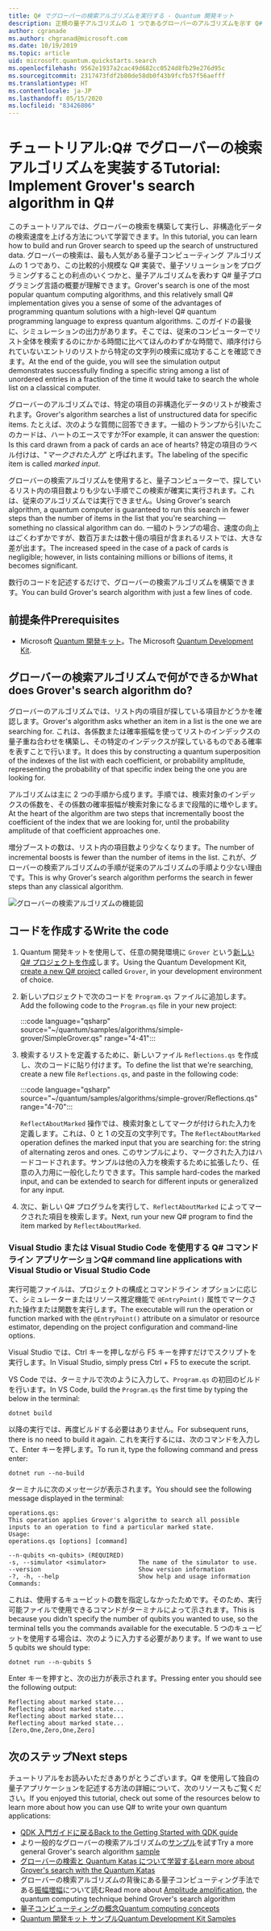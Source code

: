 ```yaml
---
title: Q# でグローバーの検索アルゴリズムを実行する - Quantum 開発キット
description: 正規の量子アルゴリズムの 1 つであるグローバーのアルゴリズムを示す Q# プロジェクトを構築します。
author: cgranade
ms.author: chgranad@microsoft.com
ms.date: 10/19/2019
ms.topic: article
uid: microsoft.quantum.quickstarts.search
ms.openlocfilehash: 9562e1937a2cac49d682cc0524d8fb29e276d95c
ms.sourcegitcommit: 2317473fdf2b80de58db0f43b9fcfb57f56aefff
ms.translationtype: HT
ms.contentlocale: ja-JP
ms.lasthandoff: 05/15/2020
ms.locfileid: "83426806"
---
```

# <a name="tutorial-implement-grovers-search-algorithm-in-q"></a><span data-ttu-id="3f888-103">チュートリアル:Q\# でグローバーの検索アルゴリズムを実装する</span><span class="sxs-lookup"><span data-stu-id="3f888-103">Tutorial: Implement Grover's search algorithm in Q\#</span></span>

<span data-ttu-id="3f888-104">このチュートリアルでは、グローバーの検索を構築して実行し、非構造化データの検索速度を上げる方法について学習できます。</span><span class="sxs-lookup"><span data-stu-id="3f888-104">In this tutorial, you can learn how to build and run Grover search to speed up the search of unstructured data.</span></span>  <span data-ttu-id="3f888-105">グローバーの検索は、最も人気がある量子コンピューティング アルゴリズムの 1 つであり、この比較的小規模な Q# 実装で、量子ソリューションをプログラミングすることの利点のいくつかと、量子アルゴリズムを表わす Q# 量子プログラミング言語の概要が理解できます。</span><span class="sxs-lookup"><span data-stu-id="3f888-105">Grover's search is one of the most popular quantum computing algorithms, and this relatively small Q# implementation gives you a sense of some of the advantages of programming quantum solutions with a high-level Q# quantum programming language to express quantum algorithms.</span></span>  <span data-ttu-id="3f888-106">このガイドの最後に、シミュレーションの出力があります。そこでは、従来のコンピューターでリスト全体を検索するのにかかる時間に比べてほんのわずかな時間で、順序付けられていないエントリのリストから特定の文字列の検索に成功することを確認できます。</span><span class="sxs-lookup"><span data-stu-id="3f888-106">At the end of the guide, you will see the simulation output demonstrates successfully finding a specific string among a list of unordered entries in a fraction of the time it would take to search the whole list on a classical computer.</span></span>

<span data-ttu-id="3f888-107">グローバーのアルゴリズムでは、特定の項目の非構造化データのリストが検索されます。</span><span class="sxs-lookup"><span data-stu-id="3f888-107">Grover's algorithm searches a list of unstructured data for specific items.</span></span> <span data-ttu-id="3f888-108">たとえば、次のような質問に回答できます。一組のトランプから引いたこのカードは、ハートのエースですか?</span><span class="sxs-lookup"><span data-stu-id="3f888-108">For example, it can answer the question: Is this card drawn from a pack of cards an ace of hearts?</span></span> <span data-ttu-id="3f888-109">特定の項目のラベル付けは、"_マークされた入力_" と呼ばれます。</span><span class="sxs-lookup"><span data-stu-id="3f888-109">The labeling of the specific item is called _marked input_.</span></span>

<span data-ttu-id="3f888-110">グローバーの検索アルゴリズムを使用すると、量子コンピューターで、探しているリスト内の項目数よりも少ない手順でこの検索が確実に実行されます。これは、従来のアルゴリズムでは実行できません。</span><span class="sxs-lookup"><span data-stu-id="3f888-110">Using Grover's search algorithm, a quantum computer is guaranteed to run this search in fewer steps than the number of items in the list that you're searching — something no classical algorithm can do.</span></span> <span data-ttu-id="3f888-111">一組のトランプの場合、速度の向上はごくわずかですが、数百万または数十億の項目が含まれるリストでは、大きな差が出ます。</span><span class="sxs-lookup"><span data-stu-id="3f888-111">The increased speed in the case of a pack of cards is negligible; however, in lists containing millions or billions of items, it becomes significant.</span></span>

<span data-ttu-id="3f888-112">数行のコードを記述するだけで、グローバーの検索アルゴリズムを構築できます。</span><span class="sxs-lookup"><span data-stu-id="3f888-112">You can build Grover's search algorithm with just a few lines of code.</span></span>

## <a name="prerequisites"></a><span data-ttu-id="3f888-113">前提条件</span><span class="sxs-lookup"><span data-stu-id="3f888-113">Prerequisites</span></span>

- <span data-ttu-id="3f888-114">Microsoft [Quantum 開発キット][install]。</span><span class="sxs-lookup"><span data-stu-id="3f888-114">The Microsoft [Quantum Development Kit][install].</span></span>

## <a name="what-does-grovers-search-algorithm-do"></a><span data-ttu-id="3f888-115">グローバーの検索アルゴリズムで何ができるか</span><span class="sxs-lookup"><span data-stu-id="3f888-115">What does Grover's search algorithm do?</span></span>

<span data-ttu-id="3f888-116">グローバーのアルゴリズムでは、リスト内の項目が探している項目かどうかを確認します。</span><span class="sxs-lookup"><span data-stu-id="3f888-116">Grover's algorithm asks whether an item in a list is the one we are searching for.</span></span> <span data-ttu-id="3f888-117">これは、各係数または確率振幅を使ってリストのインデックスの量子重ね合わせを構築し、その特定のインデックスが探しているものである確率を表すことで行います。</span><span class="sxs-lookup"><span data-stu-id="3f888-117">It does this by constructing a quantum superposition of the indexes of the list with each coefficient, or probability amplitude, representing the probability of that specific index being the one you are looking for.</span></span>

<span data-ttu-id="3f888-118">アルゴリズムは主に 2 つの手順から成ります。手順では、検索対象のインデックスの係数を、その係数の確率振幅が検索対象になるまで段階的に増やします。</span><span class="sxs-lookup"><span data-stu-id="3f888-118">At the heart of the algorithm are two steps that incrementally boost the coefficient of the index that we are looking for, until the probability amplitude of that coefficient approaches one.</span></span>

<span data-ttu-id="3f888-119">増分ブーストの数は、リスト内の項目数より少なくなります。</span><span class="sxs-lookup"><span data-stu-id="3f888-119">The number of incremental boosts is fewer than the number of items in the list.</span></span> <span data-ttu-id="3f888-120">これが、グローバーの検索アルゴリズムの手順が従来のアルゴリズムの手順より少ない理由です。</span><span class="sxs-lookup"><span data-stu-id="3f888-120">This is why Grover's search algorithm performs the search in fewer steps than any classical algorithm.</span></span>

![グローバーの検索アルゴリズムの機能図](~/media/grover.png)

## <a name="write-the-code"></a><span data-ttu-id="3f888-122">コードを作成する</span><span class="sxs-lookup"><span data-stu-id="3f888-122">Write the code</span></span>

1. <span data-ttu-id="3f888-123">Quantum 開発キットを使用して、任意の開発環境に `Grover` という[新しい Q# プロジェクトを作成](xref:microsoft.quantum.howto.createproject)します。</span><span class="sxs-lookup"><span data-stu-id="3f888-123">Using the Quantum Development Kit, [create a new Q# project](xref:microsoft.quantum.howto.createproject) called `Grover`, in your development environment of choice.</span></span>

1. <span data-ttu-id="3f888-124">新しいプロジェクトで次のコードを `Program.qs` ファイルに追加します。</span><span class="sxs-lookup"><span data-stu-id="3f888-124">Add the following code to the `Program.qs` file in your new project:</span></span>

    :::code language="qsharp" source="~/quantum/samples/algorithms/simple-grover/SimpleGrover.qs" range="4-41":::

1. <span data-ttu-id="3f888-125">検索するリストを定義するために、新しいファイル `Reflections.qs` を作成し、次のコードに貼り付けます。</span><span class="sxs-lookup"><span data-stu-id="3f888-125">To define the list that we're searching, create a new file `Reflections.qs`, and paste in the following code:</span></span>

    :::code language="qsharp" source="~/quantum/samples/algorithms/simple-grover/Reflections.qs" range="4-70":::

    <span data-ttu-id="3f888-126">`ReflectAboutMarked` 操作では、検索対象としてマークが付けられた入力を定義します。これは、0 と 1 の交互の文字列です。</span><span class="sxs-lookup"><span data-stu-id="3f888-126">The `ReflectAboutMarked` operation defines the marked input that you are searching for: the string of alternating zeros and ones.</span></span> <span data-ttu-id="3f888-127">このサンプルにより、マークされた入力はハードコードされます。サンプルは他の入力を検索するために拡張したり、任意の入力用に一般化したりできます。</span><span class="sxs-lookup"><span data-stu-id="3f888-127">This sample hard-codes the marked input, and can be extended to search for different inputs or generalized for any input.</span></span>

1. <span data-ttu-id="3f888-128">次に、新しい Q# プログラムを実行して、`ReflectAboutMarked` によってマークされた項目を検索します。</span><span class="sxs-lookup"><span data-stu-id="3f888-128">Next, run your new Q# program to find the item marked by `ReflectAboutMarked`.</span></span>

### <a name="q-command-line-applications-with-visual-studio-or-visual-studio-code"></a><span data-ttu-id="3f888-129">Visual Studio または Visual Studio Code を使用する Q# コマンド ライン アプリケーション</span><span class="sxs-lookup"><span data-stu-id="3f888-129">Q# command line applications with Visual Studio or Visual Studio Code</span></span>

<span data-ttu-id="3f888-130">実行可能ファイルは、プロジェクトの構成とコマンドライン オプションに応じて、シミュレーターまたはリソース推定機能で `@EntryPoint()` 属性でマークされた操作または関数を実行します。</span><span class="sxs-lookup"><span data-stu-id="3f888-130">The executable will run the operation or function marked with the `@EntryPoint()` attribute on a simulator or resource estimator, depending on the project configuration and command-line options.</span></span>

<span data-ttu-id="3f888-131">Visual Studio では、Ctrl キーを押しながら F5 キーを押すだけでスクリプトを実行します。</span><span class="sxs-lookup"><span data-stu-id="3f888-131">In Visual Studio, simply press Ctrl + F5 to execute the script.</span></span>

<span data-ttu-id="3f888-132">VS Code では、ターミナルで次のように入力して、`Program.qs` の初回のビルドを行います。</span><span class="sxs-lookup"><span data-stu-id="3f888-132">In VS Code, build the `Program.qs` the first time by typing the below in the terminal:</span></span>

```Command line
dotnet build
```

<span data-ttu-id="3f888-133">以降の実行では、再度ビルドする必要はありません。</span><span class="sxs-lookup"><span data-stu-id="3f888-133">For subsequent runs, there is no need to build it again.</span></span> <span data-ttu-id="3f888-134">これを実行するには、次のコマンドを入力して、Enter キーを押します。</span><span class="sxs-lookup"><span data-stu-id="3f888-134">To run it, type the following command and press enter:</span></span>

```Command line
dotnet run --no-build
```

<span data-ttu-id="3f888-135">ターミナルに次のメッセージが表示されます。</span><span class="sxs-lookup"><span data-stu-id="3f888-135">You should see the following message displayed in the terminal:</span></span>

```
operations.qs:
This operation applies Grover's algorithm to search all possible inputs to an operation to find a particular marked state.
Usage:
operations.qs [options] [command]

--n-qubits <n-qubits> (REQUIRED)
-s, --simulator <simulator>         The name of the simulator to use.
--version                           Show version information
-?, -h, --help                      Show help and usage information
Commands:
```

<span data-ttu-id="3f888-136">これは、使用するキュービットの数を指定しなかったためです。そのため、実行可能ファイルで使用できるコマンドがターミナルによって示されます。</span><span class="sxs-lookup"><span data-stu-id="3f888-136">This is because you didn't specify the number of qubits you wanted to use, so the terminal tells you the commands available for the executable.</span></span> <span data-ttu-id="3f888-137">5 つのキュービットを使用する場合は、次のように入力する必要があります。</span><span class="sxs-lookup"><span data-stu-id="3f888-137">If we want to use 5 qubits we should type:</span></span>

```Command line
dotnet run --n-qubits 5
```

<span data-ttu-id="3f888-138">Enter キーを押すと、次の出力が表示されます。</span><span class="sxs-lookup"><span data-stu-id="3f888-138">Pressing enter you should see the following output:</span></span>

```
Reflecting about marked state...
Reflecting about marked state...
Reflecting about marked state...
Reflecting about marked state...
[Zero,One,Zero,One,Zero]
```

## <a name="next-steps"></a><span data-ttu-id="3f888-139">次のステップ</span><span class="sxs-lookup"><span data-stu-id="3f888-139">Next steps</span></span>

<span data-ttu-id="3f888-140">チュートリアルをお読みいただきありがとうございます。Q# を使用して独自の量子アプリケーションを記述する方法の詳細について、次のリソースもご覧ください。</span><span class="sxs-lookup"><span data-stu-id="3f888-140">If you enjoyed this tutorial, check out some of the resources below to learn more about how you can use Q# to write your own quantum applications:</span></span>

- [<span data-ttu-id="3f888-141">QDK 入門ガイドに戻る</span><span class="sxs-lookup"><span data-stu-id="3f888-141">Back to the Getting Started with QDK guide</span></span>](xref:microsoft.quantum.welcome)
- <span data-ttu-id="3f888-142">より一般的なグローバーの検索アルゴリズムの[サンプル](https://github.com/microsoft/Quantum/tree/master/samples/algorithms/database-search)を試す</span><span class="sxs-lookup"><span data-stu-id="3f888-142">Try a more general Grover's search algorithm [sample](https://github.com/microsoft/Quantum/tree/master/samples/algorithms/database-search)</span></span>
- [<span data-ttu-id="3f888-143">グローバーの検索と Quantum Katas について学習する</span><span class="sxs-lookup"><span data-stu-id="3f888-143">Learn more about Grover's search with the Quantum Katas</span></span>](xref:microsoft.quantum.overview.katas)
- <span data-ttu-id="3f888-144">グローバーの検索アルゴリズムの背後にある量子コンピューティング手法である[振幅増幅][amplitude-amplification]について読む</span><span class="sxs-lookup"><span data-stu-id="3f888-144">Read more about [Amplitude amplification][amplitude-amplification], the quantum computing technique behind Grover's search algorithm</span></span>
- [<span data-ttu-id="3f888-145">量子コンピューティングの概念</span><span class="sxs-lookup"><span data-stu-id="3f888-145">Quantum computing concepts</span></span>](xref:microsoft.quantum.concepts.intro)
- [<span data-ttu-id="3f888-146">Quantum 開発キット サンプル</span><span class="sxs-lookup"><span data-stu-id="3f888-146">Quantum Development Kit Samples</span></span>](https://docs.microsoft.com/samples/browse/?products=qdk)

<!-- LINKS -->

[install]: xref:microsoft.quantum.install
[amplitude-amplification]: xref:microsoft.quantum.libraries.standard.algorithms#amplitude-amplification
